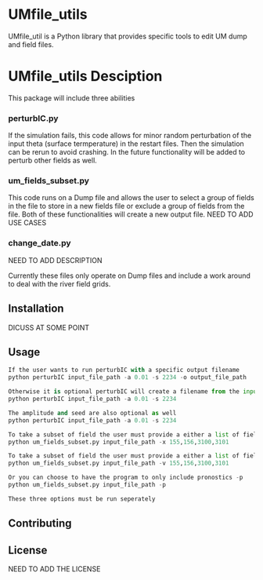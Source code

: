 # UMfile_utils

UMfile_util is a Python library that provides specific tools to edit UM dump and field files.

# UMfile_utils Desciption

This package will include three abilities

### perturbIC.py 
If the simulation fails, this code allows for minor random perturbation of the input theta (surface termperature) in the restart files. 
Then the simulation can be rerun to avoid crashing. In the future functionality will be added to perturb other fields as well. 

### um_fields_subset.py

This code runs on a Dump file and allows the user to select a group of fields in the file to store 
in a new fields file or exclude a group of fields from the file. Both of these functionalities will 
create a new output file. 
NEED TO ADD USE CASES

### change_date.py
NEED TO ADD DESCRIPTION 


Currently these files only operate on Dump files and include a work around to deal with the river field grids.

## Installation
DICUSS AT SOME POINT

## Usage

```python
If the user wants to run perturbIC with a specific output filename
python perturbIC input_file_path -a 0.01 -s 2234 -o output_file_path

Otherwise it is optional perturbIC will create a filename from the input path
python perturbIC input_file_path -a 0.01 -s 2234

The amplitude and seed are also optional as well
python perturbIC input_file_path -a 0.01 -s 2234

To take a subset of field the user must provide a either a list of fields to exculde (-x)
python um_fields_subset.py input_file_path -x 155,156,3100,3101 

To take a subset of field the user must provide a either a list of fields to include (-v)
python um_fields_subset.py input_file_path -v 155,156,3100,3101

Or you can choose to have the program to only include pronostics -p
python um_fields_subset.py input_file_path -p

These three options must be run seperately

```

## Contributing



## License

NEED TO ADD THE LICENSE
